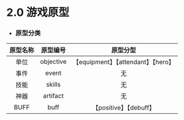 # 2.0 游戏原型

- ### 原型分类

| 原型名称 | 原型编号  |              原型分型              |
| :------: | :-------: | :--------------------------------: |
|   单位   | objective | 【equipment】【attendant】【hero】 |
|   事件   |   event   |                 无                 |
|   技能   |  skills   |                 无                 |
|   神器   | artifact  |                 无                 |
|   BUFF   |   buff    |       【positive】【debuff】       |

